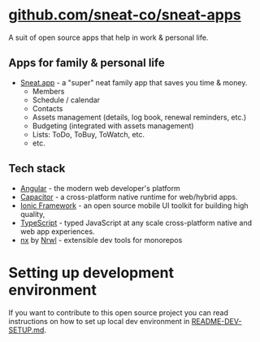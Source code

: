 # [github.com/sneat-co/sneat-apps](https://github.com/sneat-co/sneat-apps)

A suit of open source apps that help in work & personal life.

## Apps for family & personal life

- [Sneat.app](https://sneat.app) - a "super" neat family app that saves you time & money.
    - Members
    - Schedule / calendar
    - Contacts
    - Assets management (details, log book, renewal reminders, etc.)
    - Budgeting (integrated with assets management)
    - Lists: ToDo, ToBuy, ToWatch, etc.
    - etc.

[//]: # (## Apps for work)

[//]: # (- **Sneat.team** - provides authentication & org structure for below apps:)

[//]: # (    - [DataTug]&#40;src/apps/datatug&#41; - SQL & HTTP queries workbench)

[//]: # (    - [ScrumSpace]&#40;src/apps/scrumspace&#41; - daily scrums & retrospectives for agile teams )

[//]: # (    - [IssueNumber.One]&#40;src/apps/issuenumberone&#41; - facilitates continuous **focused** feedback & improvements)

## Tech stack

- [Angular](https://angular.io/) - the modern web developer's platform
- [Capacitor](https://capacitorjs.com/) - a cross-platform native runtime for web/hybrid apps.
- [Ionic Framework](https://ionicframework.com/) - an open source mobile UI toolkit for building high quality,
- [TypeScript](https://www.typescriptlang.org/) - typed JavaScript at any scale
  cross-platform native and web app experiences.
- [nx](https://nx.dev/) by [Nrwl](https://nrwl.io/) - extensible dev tools for monorepos

# Setting up development environment

If you want to contribute to this open source project you can
read instructions on how to set up local dev environment in [README-DEV-SETUP.md](README-DEV-SETUP.md).
